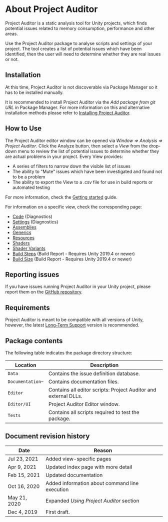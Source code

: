 # About Project Auditor
Project Auditor is a static analysis tool for Unity projects, which finds potential issues related to memory consumption, performance and other areas.

Use the Project Auditor package to analyse scripts and settings of your project. The tool creates a list of potential issues which have been identified, then the user will need to determine whether they are real issues or not.

## Installation
At this time, Project Auditor is not discoverable via Package Manager so it has to be installed manually.

It is recommended to install Project Auditor via the _Add package from git URL_ in Package Manager. For more information on this and alternative installation methods please refer to [Installing Project Auditor](Installing.md).

## How to Use
The Project Auditor editor window can be opened via *Window => Analysis => Project Auditor*. Click the Analyze button, then select a _View_ from the drop-down menu to review the list of potential issues to determine whether they are actual problems in your project. Every View provides:

* A series of filters to narrow down the visible list of issues
* The ability to "Mute" issues which have been investigated and found not to be a problem
* The ability to export the View to a .csv file for use in build reports or automated testing

For more information, check the [Getting started](GettingStarted.md) guide.

For information on a specific view, check the corresponding page:
* [Code](Code.md) (Diagnostics)
* [Settings](Settings.md) (Diagnostics)
* [Assemblies](Assemblies.md)
* [Generics](Generics.md)
* [Resources](Resources.md)
* [Shaders](Shaders.md)
* [Shader Variants](Variants.md)
* [Build Steps](BuildSteps.md) (Build Report - Requires Unity 2019.4 or newer)
* [Build Size](BuildSize.md) (Build Report - Requires Unity 2019.4 or newer)

## Reporting issues
If you have issues running Project Auditor in your Unity project, please report them on the [GitHub repository](https://github.com/Unity-Technologies/ProjectAuditor/issues).

## Requirements
Project Auditor is meant to be compatible with all versions of Unity, however, the latest [Long-Term Support](https://unity3d.com/unity/qa/lts-releases) version is recommended.

## Package contents
The following table indicates the package directory structure:

|Location|Description|
|---|---|
|`Data`|Contains the issue definition database.|
|`Documentation~`|Contains documentation files.|
|`Editor`|Contains all editor scripts: Project Auditor and external DLLs.|
|`Editor/UI`|Project Auditor Editor window.|
|`Tests`|Contains all scripts required to test the package.|

## Document revision history
|Date|Reason|
|---|---|
|Jul 23, 2021|Added view-specific pages|
|Apr 9, 2021|Updated index page with more detail|
|Feb 15, 2021|Updated documentation|
|Oct 16, 2020|Added information about command line execution|
|May 21, 2020 |Expanded *Using Project Auditor* section|
|Dec 4, 2019|First draft.|
